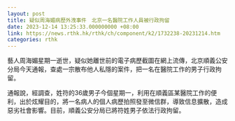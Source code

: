 ```yaml
---
layout: post
title: 疑似周海媚病歷外洩事件　北京一名醫院工作人員被行政拘留
date: 2023-12-14 13:25:33.000000000 +08:00
link: https://news.rthk.hk/rthk/ch/component/k2/1732238-20231214.htm
categories: rthk
---
```


藝人周海媚星期一逝世，疑似她離世前的電子病歷截圖在網上流傳，北京順義公安分局今天通報，查處一宗散布他人私隱的案件，把一名在醫院工作的男子行政拘留。

通報說，經調查，姓符的36歲男子今個星期一，利用在順義區某醫院工作的便利，出於炫耀目的，將一名病人的個人病歷拍照發至微信群，導致信息擴散，造成惡劣社會影響。目前，順義公安分局已將符姓男子依法行政拘留。
